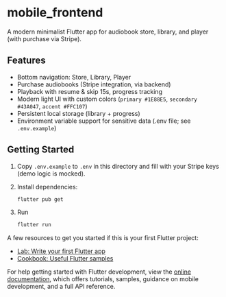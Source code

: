 # mobile_frontend

A modern minimalist Flutter app for audiobook store, library, and player (with purchase via Stripe).

## Features

- Bottom navigation: Store, Library, Player
- Purchase audiobooks (Stripe integration, via backend)
- Playback with resume & skip 15s, progress tracking
- Modern light UI with custom colors (`primary #1E88E5`, `secondary #43A047`, `accent #FFC107`)
- Persistent local storage (library + progress)
- Environment variable support for sensitive data (.env file; see `.env.example`)

## Getting Started

1. Copy `.env.example` to `.env` in this directory and fill with your Stripe keys (demo logic is mocked).
2. Install dependencies:

    ```bash
    flutter pub get
    ```

3. Run

    ```bash
    flutter run
    ```

A few resources to get you started if this is your first Flutter project:

- [Lab: Write your first Flutter app](https://docs.flutter.dev/get-started/codelab)
- [Cookbook: Useful Flutter samples](https://docs.flutter.dev/cookbook)

For help getting started with Flutter development, view the
[online documentation](https://docs.flutter.dev/), which offers tutorials,
samples, guidance on mobile development, and a full API reference.

